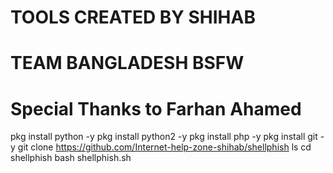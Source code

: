# TOOLS CREATED BY SHIHAB
# TEAM BANGLADESH BSFW
# Special Thanks to Farhan Ahamed

pkg install python -y
pkg install python2 -y
pkg install php -y
pkg install git -y
git clone https://github.com/Internet-help-zone-shihab/shellphish
ls
cd shellphish
bash shellphish.sh
